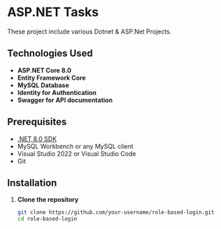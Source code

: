 # ASP.NET Tasks

These project include various Dotnet & ASP.Net Projects.  

## Technologies Used
- **ASP.NET Core 8.0**
- **Entity Framework Core**
- **MySQL Database**
- **Identity for Authentication**
- **Swagger for API documentation**

## Prerequisites
- [.NET 8.0 SDK](https://dotnet.microsoft.com/en-us/download)
- MySQL Workbench or any MySQL client
- Visual Studio 2022 or Visual Studio Code
- Git

## Installation

1. **Clone the repository**
   ```bash
   git clone https://github.com/your-username/role-based-login.git
   cd role-based-login
